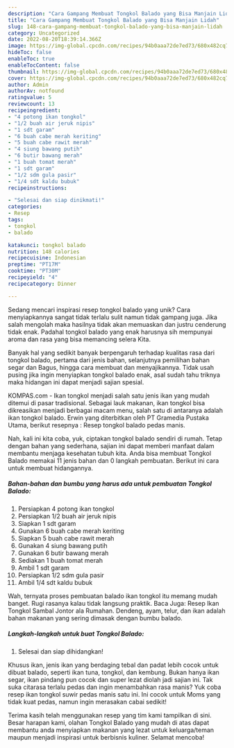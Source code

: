 ```yaml
---
description: "Cara Gampang Membuat Tongkol Balado yang Bisa Manjain Lidah"
title: "Cara Gampang Membuat Tongkol Balado yang Bisa Manjain Lidah"
slug: 148-cara-gampang-membuat-tongkol-balado-yang-bisa-manjain-lidah
category: Uncategorized
date: 2022-08-20T18:39:14.366Z
image: https://img-global.cpcdn.com/recipes/94b0aaa72de7ed73/680x482cq70/tongkol-balado-foto-resep-utama.jpg
hideToc: false
enableToc: true
enableTocContent: false
thumbnail: https://img-global.cpcdn.com/recipes/94b0aaa72de7ed73/680x482cq70/tongkol-balado-foto-resep-utama.jpg
cover: https://img-global.cpcdn.com/recipes/94b0aaa72de7ed73/680x482cq70/tongkol-balado-foto-resep-utama.jpg
author: Admin
authorAv: notfound
ratingvalue: 5
reviewcount: 13
recipeingredient:
- "4 potong ikan tongkol"
- "1/2 buah air jeruk nipis"
- "1 sdt garam"
- "6 buah cabe merah keriting"
- "5 buah cabe rawit merah"
- "4 siung bawang putih"
- "6 butir bawang merah"
- "1 buah tomat merah"
- "1 sdt garam"
- "1/2 sdm gula pasir"
- "1/4 sdt kaldu bubuk"
recipeinstructions:

- "Selesai dan siap dinikmati!"
categories:
- Resep
tags:
- tongkol
- balado

katakunci: tongkol balado 
nutrition: 148 calories
recipecuisine: Indonesian
preptime: "PT17M"
cooktime: "PT30M"
recipeyield: "4"
recipecategory: Dinner

---
```





Sedang mencari inspirasi resep tongkol balado yang unik? Cara menyiapkannya sangat tidak terlalu sulit namun tidak gampang juga. Jika salah mengolah maka hasilnya tidak akan memuaskan dan justru cenderung tidak enak. Padahal tongkol balado yang enak harusnya sih mempunyai aroma dan rasa yang bisa memancing selera Kita.





Banyak hal yang sedikit banyak berpengaruh terhadap kualitas rasa dari tongkol balado, pertama dari jenis bahan, selanjutnya pemilihan bahan segar dan Bagus, hingga cara membuat dan menyajikannya. Tidak usah pusing jika ingin menyiapkan tongkol balado enak,      asal sudah tahu triknya maka hidangan ini dapat menjadi sajian spesial.














KOMPAS.com - Ikan tongkol menjadi salah satu jenis ikan yang mudah ditemui di pasar tradisional. Sebagai lauk makanan, ikan tongkol bisa dikreasikan menjadi berbagai macam menu, salah satu di antaranya adalah ikan tongkol balado. Erwin yang diterbitkan oleh PT Gramedia Pustaka Utama, berikut resepnya : Resep tongkol balado pedas manis.






Nah, kali ini kita coba, yuk, ciptakan tongkol balado sendiri di rumah. Tetap dengan bahan yang sederhana, sajian ini dapat memberi manfaat dalam membantu menjaga kesehatan tubuh kita. Anda bisa membuat Tongkol Balado memakai 11 jenis bahan dan 0 langkah pembuatan. Berikut ini cara untuk membuat hidangannya.

<!--inarticleads1-->

##### Bahan-bahan dan bumbu yang harus ada untuk pembuatan Tongkol Balado:

1. Persiapkan 4 potong ikan tongkol
1. Persiapkan 1/2 buah air jeruk nipis
1. Siapkan 1 sdt garam
1. Gunakan 6 buah cabe merah keriting
1. Siapkan 5 buah cabe rawit merah
1. Gunakan 4 siung bawang putih
1. Gunakan 6 butir bawang merah
1. Sediakan 1 buah tomat merah
1. Ambil 1 sdt garam
1. Persiapkan 1/2 sdm gula pasir
1. Ambil 1/4 sdt kaldu bubuk


Wah, ternyata proses pembuatan balado ikan tongkol itu memang mudah banget. Rugi rasanya kalau tidak langsung praktik. Baca Juga: Resep Ikan Tongkol Sambal Jontor ala Rumahan. Dendeng, ayam, telur, dan ikan adalah bahan makanan yang sering dimasak dengan bumbu balado. 

<!--inarticleads2-->

##### Langkah-langkah untuk buat Tongkol Balado:


1. Selesai dan siap dihidangkan!

Khusus ikan, jenis ikan yang berdaging tebal dan padat lebih cocok untuk dibuat balado, seperti ikan tuna, tongkol, dan kembung. Bukan hanya ikan segar, ikan pindang pun cocok dan super lezat diolah jadi sajian ini. Tak suka citarasa terlalu pedas dan ingin menambahkan rasa manis? Yuk coba resep ikan tongkol suwir pedas manis satu ini. Ini cocok untuk Moms yang tidak kuat pedas, namun ingin merasakan cabai sedikit! 

Terima kasih telah menggunakan resep yang tim kami tampilkan di sini. Besar harapan kami, olahan Tongkol Balado yang mudah di atas dapat membantu anda menyiapkan makanan yang lezat untuk keluarga/teman maupun menjadi inspirasi untuk berbisnis kuliner. Selamat mencoba!

